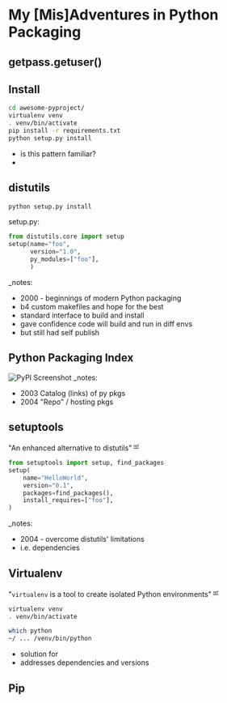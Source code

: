 


# My [Mis]Adventures in Python Packaging



## getpass.getuser()



## Install 
```bash
cd awesome-pyproject/
virtualenv venv
. venv/bin/activate
pip install -r requirements.txt
python setup.py install
```
* is this pattern familiar?
* 



## distutils
```bash
python setup.py install
```
setup<span>.</span>py:
```python
from distutils.core import setup
setup(name="foo",
      version="1.0",
      py_modules=["foo"],
      )
```
_notes:
* 2000 - beginnings of modern Python packaging
* b4 custom makefiles and hope for the best
* standard interface to build and install
* gave confidence code will build and run in diff envs
* but still had self publish



## Python Packaging Index
![PyPI Screenshot](https://api.pcloud.com/getpubthumb?code=ulHctalK&size=746x688)
_notes:
* 2003 Catalog (links) of py pkgs
* 2004 "Repo" / hosting pkgs



## setuptools
"An enhanced alternative to distutils"<sup> <small><small>[ref](https://docs.python.org/3/library/distutils.html)</small></small><sup><!-- .element: style="text-align:center" -->
```python
from setuptools import setup, find_packages
setup(
    name="HelloWorld",
    version="0.1",
    packages=find_packages(),
    install_requires=["foo"],
)
```
_notes:
* 2004 - overcome distutils' limitations
* i.e. dependencies



## Virtualenv
"`virtualenv` is a tool to create isolated Python environments"<sup> <small><small>[ref](https://virtualenv.pypa.io)</small></small><sup><!-- .element: style="text-align:center" -->
```bash
virtualenv venv
. venv/bin/activate

which python
~/ ... /venv/bin/python
```
* solution for
* addresses dependencies and versions



## Pip
<!--stackedit_data:
eyJoaXN0b3J5IjpbLTE0MjgwNTI4NDEsMTk0Mzg3MDgwOSwzMD
kwNTIxNjMsLTQ3Mzg5MDk2Niw2ODI2ODUzMjEsMTI1NzM3MzAy
MiwyNTUwMTQ5MTcsLTIxMTkxMTk2NTRdfQ==
-->